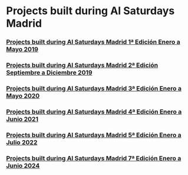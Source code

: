 # Projects built during AI Saturdays Madrid 

### [Projects built during AI Saturdays Madrid 1ª Edición Enero a Mayo 2019](https://github.com/SaturdaysAI/Projects/tree/master/Madrid/May2019)

### [Projects built during AI Saturdays Madrid 2ª Edición Septiembre a Diciembre 2019](https://github.com/SaturdaysAI/Projects/tree/master/Madrid/Dec2019)

### [Projects built during AI Saturdays Madrid 3ª Edición Enero a Mayo 2020](https://github.com/SaturdaysAI/Projects/tree/master/Madrid/May2020)

### [Projects built during AI Saturdays Madrid 4ª Edición Enero a Junio 2021](https://github.com/SaturdaysAI/Projects/tree/master/Madrid/March2021)

### [Projects built during AI Saturdays Madrid 5ª Edición Enero a Julio 2022](https://github.com/SaturdaysAI/Projects/tree/master/Madrid/July2022)

### [Projects built during AI Saturdays Madrid 7ª Edición Enero a Junio 2024](https://github.com/SaturdaysAI/Projects/tree/master/Madrid/June2024)
